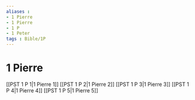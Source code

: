 ```yaml
---
aliases : 
- 1 Pierre
- 1 Pierre
- 1 P
- 1 Peter
tags : Bible/1P
---
```


# 1 Pierre

[[PST 1 P 1|1 Pierre 1]]
[[PST 1 P 2|1 Pierre 2]]
[[PST 1 P 3|1 Pierre 3]]
[[PST 1 P 4|1 Pierre 4]]
[[PST 1 P 5|1 Pierre 5]]

